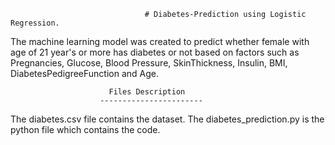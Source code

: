                                   # Diabetes-Prediction using Logistic Regression.

The machine learning model was created to predict whether female with age of 21 year's or more has diabetes or not based on 
factors such as Pregnancies, Glucose, Blood Pressure, SkinThickness, Insulin, BMI, DiabetesPedigreeFunction and Age.

                          Files Description
                        -----------------------
The diabetes.csv file contains the dataset.
The diabetes_prediction.py is the python file which contains the code.

